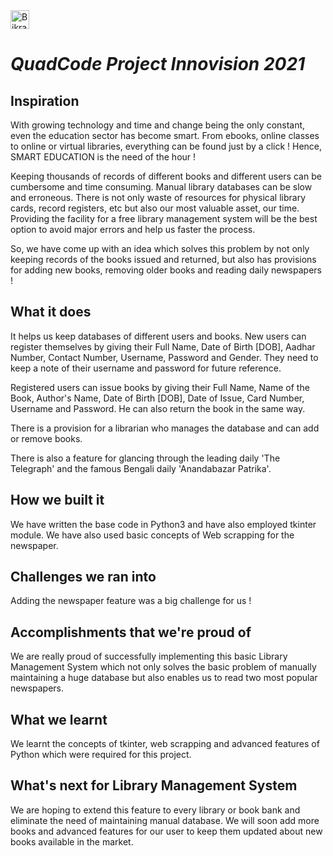 <a href="https://dev.to/iambikrampurkait">
  <img src="https://d2fltix0v2e0sb.cloudfront.net/dev-badge.svg" alt="Bikram Purkait's DEV Profile" height="30" width="30">
</a>

 # ***QuadCode Project Innovision 2021***  

<h2>Inspiration </h2>
   <p> With growing technology and time and change being the only constant, even the education sector has become smart. From ebooks, online classes to online or virtual libraries, everything can be found just by a click ! Hence, SMART EDUCATION is the need of the hour !

   <p> Keeping thousands of records of different books and different users can be cumbersome and time consuming. Manual library databases can be slow and erroneous. There is not only waste of resources for physical library cards, record registers, etc but also our most valuable asset, our time. Providing the facility for a free library management system will be the best option to avoid major errors and help us faster the process. </p>

<p>So, we have come up with an idea which solves this problem by not only keeping records of the books issued and returned, but also has provisions  for adding new books, removing older books and reading daily newspapers ! </p>

<h2> What it does</h2>
   <p> It helps us keep databases of different users and books. New users can register themselves by giving their Full Name, Date of Birth [DOB], Aadhar Number, Contact Number, Username, Password and Gender. They need to keep a note of their username and password for future reference. </p>
   <p> Registered users can issue books by giving their Full Name, Name of the Book, Author's Name, Date of Birth [DOB], Date of Issue, Card Number, Username and Password. He can also return the book in the same way. </p>
   <p> There is a provision for a librarian who manages the database and can add or remove books. </p>
   <p> There is also a feature for glancing through the leading daily 'The Telegraph' and the famous Bengali daily 'Anandabazar Patrika'. </p>

<h2>How we built it </h2>
 <p> We have written the base code in Python3 and have also employed tkinter module. We have also used basic concepts of Web scrapping for the newspaper. </p>

<h2>Challenges we ran into</h2>
<p> Adding the newspaper feature was a big challenge for us ! </p>

<h2>Accomplishments that we're proud of</h2>
<p> We are really proud of successfully implementing this basic Library Management System which not only solves the basic problem of manually maintaining a huge database but also enables us to read two most popular newspapers. </p>

<h2> What we learnt</h2>
  <p> We learnt the concepts of tkinter, web scrapping and advanced features of Python which were required for this project. </p>

<h2>What's next for Library Management System</h2>
 <p> We are hoping to extend this feature to every library or book bank and eliminate the need of maintaining manual database. We will soon add more books and advanced features for our user to keep them updated about new books available in the market.</p>
